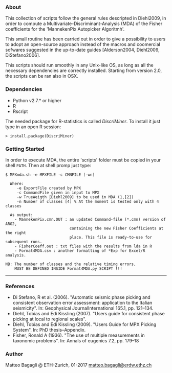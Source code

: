 ### About
This collection of scripts follow the general rules descripted in Diehl2009,
in order to compute a Multivariate-Discriminant-Analysis (MDA) of the
Fisher coefficients for the 'MannekenPix Autopicker Algoritmh'.

This small routine has been carried out in order to give a possibility to users
to adopt an open-source approach instead of the macros and coomercial sofwares
suggested in the up-to-date guides [Alderson2004, Diehl2009, DiStefano2006].

This scripts should run smoothly in any Unix-like OS, as long as all
the necessary dependencies are correctly installed.
Starting from version 2.0, the scripts can be ran also in OSX.

### Dependencies
* Python v2.7.* or higher
* R
* Rscript

The needed package for R-statistics is called _DiscriMiner_.
To install it just type in an open R session:

```
> install.package(DiscriMiner)
```
### Getting Started
In order to execute MDA, the entire 'scripts' folder must be copied in your shell `PATH`. Then at shell promp just type:

```
$ MPXmda.sh -e MPXFILE -c CMNFILE [-wn]

  Where:
     -e ExportFile created by MPX
     -c CommandFile given in input to MPX
     -w TrueWeigth [Diehl2009] to be used in MDA (1,[2])
     -n Number of classes [4] % At the moment is tested only with 4 classes

  As output:
    - MannekenPix.cmn.OUT : an updated Command-file (*.cmn) version of ARG2,
                            containing the new Fisher Coefficients at the right
                            place. This file is ready-to-use for subsequent runs.
    - FisherCoeff.out : txt files with the results from lda in R
    - Format4MDA.csv : another formatting of *Exp for Excel/R analysis.

NB: The number of classes and the relative timing errors,
    MUST BE DEFINED INSIDE Format4MDA.py SCRIPT !!!
```

--------------------
### References
- Di Stefano, R et al. (2006). "Automatic seismic phase picking and consistent   observation error assessment: application to the Italian seismicity". In: Geophysical JournalInternational 165.1, pp. 121–134.
- Diehl, Tobias and Edi Kissling (2007). "Users guide for consistent phase picking at local to regional scales".
- Diehl, Tobias and Edi Kissling (2009). "Users Guide for MPX Picking System". In: PhD thesis–Appendix.
- Fisher, Ronald A (1936). "The use of multiple measurements in taxonomic problems". In: Annals of eugenics 7.2, pp. 179–18

### Author
Matteo Bagagli @ ETH-Zurich, 01-2017
<matteo.bagagli@erdw.ethz.ch>
